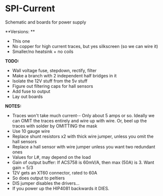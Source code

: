 # SPI-Current
Schematic and boards for power supply  

**Versions: **
* This one
* No copper for high current traces, but yes silkscreen (so we can wire it)
* Smaller/no heatsink + no coils

**TODO:**  
* Wall voltage fuse, stepdown, rectify, filter
* Make a branch with 2 independent half bridges in it
* Isolate the 12V stuff from the 5v stuff
* Figure out filtering caps for hall sensors
* Add fuse to output
* Lay out boards  


**NOTES:** 
* Traces won't take much current-- Only about 5 amps or so. Ideally we can OMIT the traces entirely and wire up with wire. Or, beel up the traces with solder by OMITTING the mask
* Use 10 gauge wire
* Replace shunt resistors x2 with thick wire jumper, unless you omit the hall sensors
* Replace a hall sensor with wire jumper unless you want two redundant ones
* Values for L#, may depend on the load
* Gain of output buffer: If ACS758 is 60mV/A, then max (50A) is 3. Want gain = 5/3
* 12V gets an XT60 connector, rated to 60A
* So does output to peltiers
* DIS jumper disables the drivers...
* If you power up the HIP4081 backwards it DIES.




